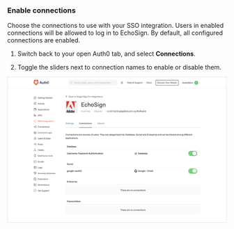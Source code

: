 ### Enable connections

Choose the connections to use with your SSO integration. Users in enabled connections will be allowed to log in to EchoSign. By default, all configured connections are enabled.

1. Switch back to your open Auth0 tab, and select **Connections**.

2. Toggle the sliders next to connection names to enable or disable them.

![Enable/Disable Connections](/media/articles/dashboard/sso-integrations/settings-connections-echosign.png)